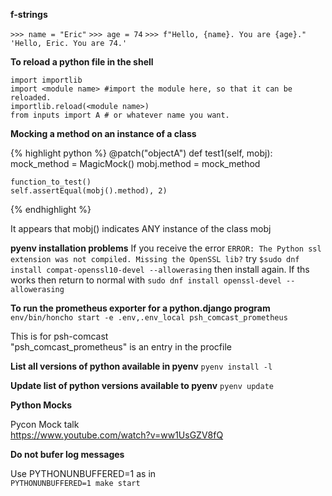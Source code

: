 ---
---

**f-strings**

`>>> name = "Eric"`
`>>> age = 74`
`>>> f"Hello, {name}. You are {age}."`
`'Hello, Eric. You are 74.'`

**To reload a python file in the shell**
```
import importlib
import <module name> #import the module here, so that it can be reloaded.
importlib.reload(<module name>)
from inputs import A # or whatever name you want.
```

**Mocking a method on an instance of a class**

{% highlight python %}
@patch("objectA")
def test1(self, mobj):
    mock_method = MagicMock()
    mobj.method = mock_method
    
    function_to_test()
    self.assertEqual(mobj().method), 2)
{% endhighlight %}
    
It appears that mobj() indicates ANY instance of the class mobj

**pyenv installation problems**
If you receive the error
`ERROR: The Python ssl extension was not compiled. Missing the OpenSSL lib?`
try
`$sudo dnf install compat-openssl10-devel --allowerasing`
then install again. If ths works then return to normal with
`sudo dnf install openssl-devel --allowerasing`

**To run the prometheus exporter for a python.django program**
`env/bin/honcho start -e .env,.env_local psh_comcast_prometheus`

This is for psh-comcast<br>
"psh_comcast_prometheus" is an entry in the procfile

**List all versions of python available in pyenv**
`pyenv install -l`

**Update list of python versions available to pyenv**
`pyenv update`

**Python Mocks**

Pycon Mock talk<br>
https://www.youtube.com/watch?v=ww1UsGZV8fQ

**Do not bufer log messages**

Use PYTHONUNBUFFERED=1 as in<br>
`PYTHONUNBUFFERED=1 make start`


